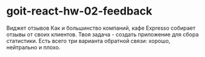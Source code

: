 # goit-react-hw-02-feedback

Виджет отзывов
Как и большинство компаний, кафе Expresso собирает отзывы от своих клиентов. 
Твоя задача - создать приложение для сбора статистики. 
Есть всего три варианта обратной связи: хорошо, нейтрально и плохо.
